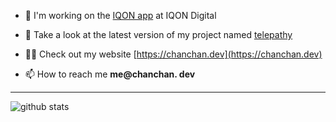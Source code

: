 - 🚀 I'm working on the [IQON app](https://iqondigital.com/pages/iqon-app) at IQON Digital

- 🔭 Take a look at the latest version of my project named [telepathy](https://github.com/chanderlud/telepathy)

- 👨‍💻 Check out my website [https://chanchan.dev](https://chanchan.dev)

- 📫 How to reach me **me@chanchan. dev**

---

<p>
  <img align="left" src="https://github-readme-stats.vercel.app/api?username=chanderlud&show_icons=true&theme=synthwave&locale=en" alt="github stats" />
</p>
